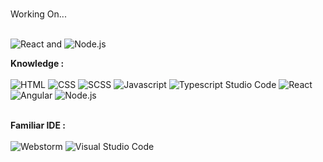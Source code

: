 ### 

Working On... <br/><br/>
<div>
<img alt="React" src="https://img.shields.io/badge/react-%2300f.svg?style=for-the-badge&logo=react&logoColor=white"/> and  <img alt="Node.js" src="https://img.shields.io/badge/node.js-339933?style=for-the-badge&logo=node.js&logoColor=white"/>
</div>

**Knowledge :** <br/><br/> 
<img alt="HTML" src="https://img.shields.io/badge/Html-%23FA7343.svg?style=for-the-badge&logo=html&logoColor=white"/>
<img alt="CSS" src="https://img.shields.io/badge/css-%23239120.svg?style=for-the-badge&logo=css&logoColor=white"/>
<img alt="SCSS" src="https://img.shields.io/badge/SCSS-5C2D91?style=for-the-badge&logo=scss&logoColor=white" />
<img alt="Javascript" src="https://img.shields.io/badge/javascript-%23F05033.svg?style=for-the-badge&logo=javascript&logoColor=white"/>
<img alt="Typescript Studio Code" src="https://img.shields.io/badge/typescript-0078d7.svg?style=for-the-badge&logo=typescript&logoColor=white"/>
<img alt="React" src="https://img.shields.io/badge/react-%2300f.svg?style=for-the-badge&logo=react&logoColor=white"/>
<img alt="Angular" src="https://img.shields.io/badge/angular-%23FF2D20.svg?style=for-the-badge&logo=angular&logoColor=white"/>
<img alt="Node.js" src="https://img.shields.io/badge/node.js-339933?style=for-the-badge&logo=node.js&logoColor=white"/>


<br/>  **Familiar IDE :** <br/><br/>
<img alt="Webstorm" src="https://img.shields.io/badge/Webstorm-000000.svg?style=for-the-badge&logo=Webstorm&logoColor=white&color=black&labelColor=crimson"/> 
<img alt="Visual Studio Code" src="https://img.shields.io/badge/VisualStudioCode-0078d7.svg?style=for-the-badge&logo=visual-studio-code&logoColor=white"/>


